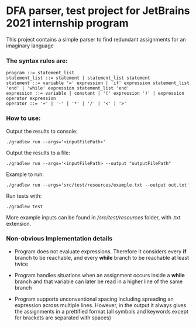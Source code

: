 # DFA parser, test project for JetBrains 2021 internship program

This project contains a simple parser to find
redundant assignments for an imaginary language

### The syntax rules are:

    program ::= statement_list
    statement_list ::= statement | statement_list statement
    statement ::= variable '=' expression | 'if' expression statement_list 'end' | 'while' expression statement_list 'end'   
    expression ::= variable | constant | '(' expression ')' | expression operator expression
    operator ::= '+' | '-' | '*' | '/' | '<' | '>' 

### How to use:
Output the results to console:

    ./gradlew run --args='<inputFilePath>'

Output the results to a file:

    ./gradlew run --args='<inputFilePath> --output "outputFilePath"

Example to run:
    
    ./gradlew run --args='src/test/resources/example.txt --output out.txt'
    
Run tests with:

    ./gradlew test



More example inputs can be found in */src/test/resources* folder,
with .txt extension.

### Non-obvious Implementation details

* Program does not evaluate expressions. Therefore
  it considers every **if** branch
  to be reachable, and every **while** branch to be
  reachable at least twice
  
* Program handles situations when an assignment occurs
  inside a **while** branch and that variable can later
  be read in a higher line of the same branch
  
* Program supports unconventional spacing including
spreading an expression across multiple lines. However,
  in the output it always gives the assignments in a 
  prettified format (all symbols and keywords except
  for brackets are separated with spaces)
